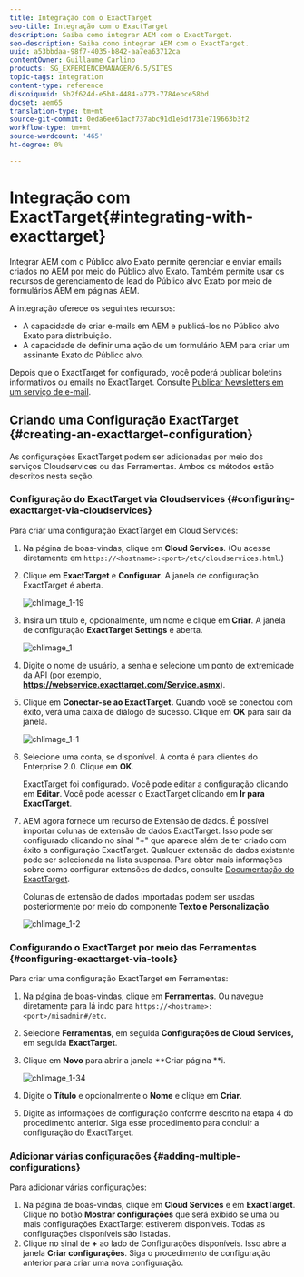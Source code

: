 ```yaml
---
title: Integração com o ExactTarget
seo-title: Integração com o ExactTarget
description: Saiba como integrar AEM com o ExactTarget.
seo-description: Saiba como integrar AEM com o ExactTarget.
uuid: a53bbdaa-98f7-4035-b842-aa7ea63712ca
contentOwner: Guillaume Carlino
products: SG_EXPERIENCEMANAGER/6.5/SITES
topic-tags: integration
content-type: reference
discoiquuid: 5b2f624d-e5b8-4484-a773-7784ebce58bd
docset: aem65
translation-type: tm+mt
source-git-commit: 0eda6ee61acf737abc91d1e5df731e719663b3f2
workflow-type: tm+mt
source-wordcount: '465'
ht-degree: 0%

---
```



# Integração com ExactTarget{#integrating-with-exacttarget}

Integrar AEM com o Público alvo Exato permite gerenciar e enviar emails criados no AEM por meio do Público alvo Exato. Também permite usar os recursos de gerenciamento de lead do Público alvo Exato por meio de formulários AEM em páginas AEM.

A integração oferece os seguintes recursos:

* A capacidade de criar e-mails em AEM e publicá-los no Público alvo Exato para distribuição.
* A capacidade de definir uma ação de um formulário AEM para criar um assinante Exato do Público alvo.

Depois que o ExactTarget for configurado, você poderá publicar boletins informativos ou emails no ExactTarget. Consulte [Publicar Newsletters em um serviço de e-mail](/help/sites-authoring/personalization.md).

## Criando uma Configuração ExactTarget {#creating-an-exacttarget-configuration}

As configurações ExactTarget podem ser adicionadas por meio dos serviços Cloudservices ou das Ferramentas. Ambos os métodos estão descritos nesta seção.

### Configuração do ExactTarget via Cloudservices {#configuring-exacttarget-via-cloudservices}

Para criar uma configuração ExactTarget em Cloud Services:

1. Na página de boas-vindas, clique em **Cloud Services**. (Ou acesse diretamente em `https://<hostname>:<port>/etc/cloudservices.html`.)
1. Clique em **ExactTarget** e **Configurar**. A janela de configuração ExactTarget é aberta.

   ![chlimage_1-19](assets/chlimage_1-19.png)

1. Insira um título e, opcionalmente, um nome e clique em **Criar**. A janela de configuração **ExactTarget Settings** é aberta.

   ![chlimage_1](assets/chlimage_1.jpeg)

1. Digite o nome de usuário, a senha e selecione um ponto de extremidade da API (por exemplo, **https://webservice.exacttarget.com/Service.asmx**).
1. Clique em **Conectar-se ao ExactTarget.** Quando você se conectou com êxito, verá uma caixa de diálogo de sucesso. Clique em **OK** para sair da janela.

   ![chlimage_1-1](assets/chlimage_1-1.jpeg)

1. Selecione uma conta, se disponível. A conta é para clientes do Enterprise 2.0. Clique em **OK**.

   ExactTarget foi configurado. Você pode editar a configuração clicando em **Editar**. Você pode acessar o ExactTarget clicando em **Ir para ExactTarget**.

1. AEM agora fornece um recurso de Extensão de dados. É possível importar colunas de extensão de dados ExactTarget. Isso pode ser configurado clicando no sinal &quot;+&quot; que aparece além de ter criado com êxito a configuração ExactTarget. Qualquer extensão de dados existente pode ser selecionada na lista suspensa. Para obter mais informações sobre como configurar extensões de dados, consulte [Documentação do ExactTarget](https://help.exacttarget.com/en/documentation/exacttarget/subscribers/data_extensions_and_data_relationships).

   Colunas de extensão de dados importadas podem ser usadas posteriormente por meio do componente **Texto e Personalização**.

   ![chlimage_1-2](assets/chlimage_1-2.jpeg)

### Configurando o ExactTarget por meio das Ferramentas {#configuring-exacttarget-via-tools}

Para criar uma configuração ExactTarget em Ferramentas:

1. Na página de boas-vindas, clique em **Ferramentas**. Ou navegue diretamente para lá indo para `https://<hostname>:<port>/misadmin#/etc`.
1. Selecione **Ferramentas**, em seguida **Configurações de Cloud Services,** em seguida **ExactTarget**.
1. Clique em **Novo** para abrir a janela **Criar página **i.

   ![chlimage_1-34](assets/chlimage_1-3.jpeg)

1. Digite o **Título** e opcionalmente o **Nome** e clique em **Criar**.
1. Digite as informações de configuração conforme descrito na etapa 4 do procedimento anterior. Siga esse procedimento para concluir a configuração do ExactTarget.

### Adicionar várias configurações {#adding-multiple-configurations}

Para adicionar várias configurações:

1. Na página de boas-vindas, clique em **Cloud Services** e em **ExactTarget**. Clique no botão **Mostrar configurações** que será exibido se uma ou mais configurações ExactTarget estiverem disponíveis. Todas as configurações disponíveis são listadas.
1. Clique no sinal de **+** ao lado de Configurações disponíveis. Isso abre a janela **Criar configurações**. Siga o procedimento de configuração anterior para criar uma nova configuração.